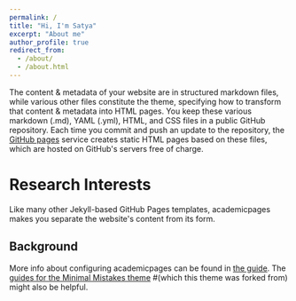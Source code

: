 ```yaml
---
permalink: /
title: "Hi, I'm Satya"
excerpt: "About me"
author_profile: true
redirect_from: 
  - /about/
  - /about.html
---
```

The content & metadata of your website are in structured markdown files, while various other files constitute the theme, specifying how to transform that content & metadata into HTML pages. You keep these various markdown (.md), YAML (.yml), HTML, and CSS files in a public GitHub repository. Each time you commit and push an update to the repository, the [GitHub pages](https://pages.github.com/) service creates static HTML pages based on these files, which are hosted on GitHub's servers free of charge.


Research Interests
======
Like many other Jekyll-based GitHub Pages templates, academicpages makes you separate the website's content from its form. 


Background
------
More info about configuring academicpages can be found in [the guide](https://academicpages.github.io/markdown/). The [guides for the Minimal Mistakes theme](https://mmistakes.github.io/minimal-mistakes/docs/configuration/) #(which this theme was forked from) might also be helpful.
